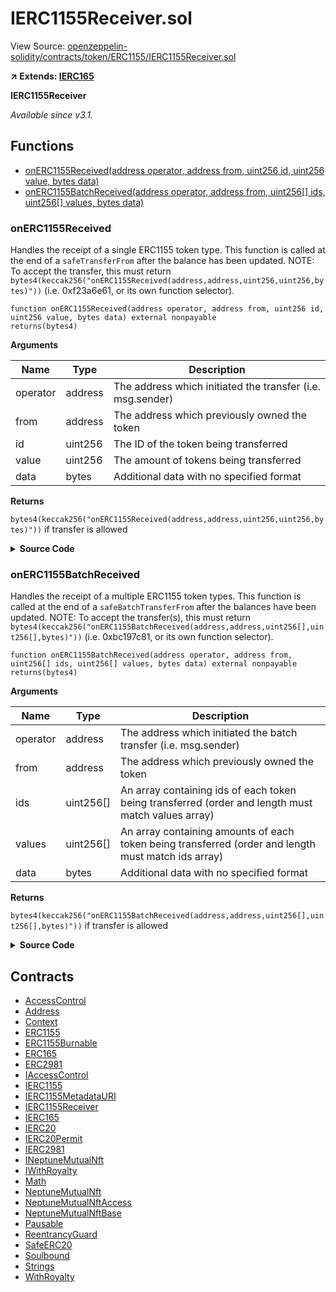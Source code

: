 # IERC1155Receiver.sol

View Source: [openzeppelin-solidity/contracts/token/ERC1155/IERC1155Receiver.sol](../openzeppelin-solidity/contracts/token/ERC1155/IERC1155Receiver.sol)

**↗ Extends: [IERC165](IERC165.md)**

**IERC1155Receiver**

_Available since v3.1._

## Functions

- [onERC1155Received(address operator, address from, uint256 id, uint256 value, bytes data)](#onerc1155received)
- [onERC1155BatchReceived(address operator, address from, uint256[] ids, uint256[] values, bytes data)](#onerc1155batchreceived)

### onERC1155Received

Handles the receipt of a single ERC1155 token type. This function is
 called at the end of a `safeTransferFrom` after the balance has been updated.
 NOTE: To accept the transfer, this must return
 `bytes4(keccak256("onERC1155Received(address,address,uint256,uint256,bytes)"))`
 (i.e. 0xf23a6e61, or its own function selector).

```solidity
function onERC1155Received(address operator, address from, uint256 id, uint256 value, bytes data) external nonpayable
returns(bytes4)
```

**Arguments**

| Name        | Type           | Description  |
| ------------- |------------- | -----|
| operator | address | The address which initiated the transfer (i.e. msg.sender) | 
| from | address | The address which previously owned the token | 
| id | uint256 | The ID of the token being transferred | 
| value | uint256 | The amount of tokens being transferred | 
| data | bytes | Additional data with no specified format | 

**Returns**

`bytes4(keccak256("onERC1155Received(address,address,uint256,uint256,bytes)"))` if transfer is allowed

<details>
	<summary><strong>Source Code</strong></summary>

```javascript
function onERC1155Received(
        address operator,
        address from,
        uint256 id,
        uint256 value,
        bytes calldata data
    ) external returns (bytes4);
```
</details>

### onERC1155BatchReceived

Handles the receipt of a multiple ERC1155 token types. This function
 is called at the end of a `safeBatchTransferFrom` after the balances have
 been updated.
 NOTE: To accept the transfer(s), this must return
 `bytes4(keccak256("onERC1155BatchReceived(address,address,uint256[],uint256[],bytes)"))`
 (i.e. 0xbc197c81, or its own function selector).

```solidity
function onERC1155BatchReceived(address operator, address from, uint256[] ids, uint256[] values, bytes data) external nonpayable
returns(bytes4)
```

**Arguments**

| Name        | Type           | Description  |
| ------------- |------------- | -----|
| operator | address | The address which initiated the batch transfer (i.e. msg.sender) | 
| from | address | The address which previously owned the token | 
| ids | uint256[] | An array containing ids of each token being transferred (order and length must match values array) | 
| values | uint256[] | An array containing amounts of each token being transferred (order and length must match ids array) | 
| data | bytes | Additional data with no specified format | 

**Returns**

`bytes4(keccak256("onERC1155BatchReceived(address,address,uint256[],uint256[],bytes)"))` if transfer is allowed

<details>
	<summary><strong>Source Code</strong></summary>

```javascript
function onERC1155BatchReceived(
        address operator,
        address from,
        uint256[] calldata ids,
        uint256[] calldata values,
        bytes calldata data
    ) external returns (bytes4);
```
</details>

## Contracts

* [AccessControl](AccessControl.md)
* [Address](Address.md)
* [Context](Context.md)
* [ERC1155](ERC1155.md)
* [ERC1155Burnable](ERC1155Burnable.md)
* [ERC165](ERC165.md)
* [ERC2981](ERC2981.md)
* [IAccessControl](IAccessControl.md)
* [IERC1155](IERC1155.md)
* [IERC1155MetadataURI](IERC1155MetadataURI.md)
* [IERC1155Receiver](IERC1155Receiver.md)
* [IERC165](IERC165.md)
* [IERC20](IERC20.md)
* [IERC20Permit](IERC20Permit.md)
* [IERC2981](IERC2981.md)
* [INeptuneMutualNft](INeptuneMutualNft.md)
* [IWithRoyalty](IWithRoyalty.md)
* [Math](Math.md)
* [NeptuneMutualNft](NeptuneMutualNft.md)
* [NeptuneMutualNftAccess](NeptuneMutualNftAccess.md)
* [NeptuneMutualNftBase](NeptuneMutualNftBase.md)
* [Pausable](Pausable.md)
* [ReentrancyGuard](ReentrancyGuard.md)
* [SafeERC20](SafeERC20.md)
* [Soulbound](Soulbound.md)
* [Strings](Strings.md)
* [WithRoyalty](WithRoyalty.md)
